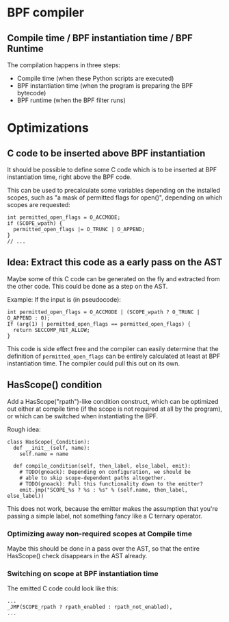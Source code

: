 # BPF compiler

## Compile time / BPF instantiation time / BPF Runtime

The compilation happens in three steps:

* Compile time (when these Python scripts are executed)
* BPF instantiation time (when the program is preparing the BPF bytecode)
* BPF runtime (when the BPF filter runs)

# Optimizations

## C code to be inserted above BPF instantiation

It should be possible to define some C code which is to be inserted at
BPF instantiation time, right above the BPF code.

This can be used to precalculate some variables depending on the
installed scopes, such as "a mask of permitted flags for open()",
depending on which scopes are requested:

    int permitted_open_flags = O_ACCMODE;
    if (SCOPE_wpath) {
      permitted_open_flags |= O_TRUNC | O_APPEND;
    }
    // ...

## Idea: Extract this code as a early pass on the AST

Maybe some of this C code can be generated on the fly and extracted
from the other code.  This could be done as a step on the AST.

Example: If the input is (in pseudocode):

    int permitted_open_flags = O_ACCMODE | (SCOPE_wpath ? O_TRUNC | O_APPEND : 0);
    If (arg(1) | permitted_open_flags == permitted_open_flags) {
      return SECCOMP_RET_ALLOW;
    }

This code is side effect free and the compiler can easily determine that the
definition of `permitted_open_flags` can be entirely calculated at least at
BPF instantiation time.  The compiler could pull this out on its own.

## HasScope() condition

Add a HasScope("rpath")-like condition construct, which can be
optimized out either at compile time (if the scope is not required at
all by the program), or which can be switched when instantiating the
BPF.

Rough idea:

    class HasScope(_Condition):
      def __init__(self, name):
        self.name = name

      def compile_condition(self, then_label, else_label, emit):
        # TODO(gnoack): Depending on configuration, we should be
        # able to skip scope-dependent paths altogether.
        # TODO(gnoack): Pull this functionality down to the emitter?
        emit.jmp("SCOPE_%s ? %s : %s" % (self.name, then_label, else_label))

This does not work, because the emitter makes the assumption that
you're passing a simple label, not something fancy like a C ternary
operator.

### Optimizing away non-required scopes at Compile time

Maybe this should be done in a pass over the AST, so that the entire
HasScope() check disappears in the AST already.

### Switching on scope at BPF instantiation time

The emitted C code could look like this:

    ...
    _JMP(SCOPE_rpath ? rpath_enabled : rpath_not_enabled),
    ...
